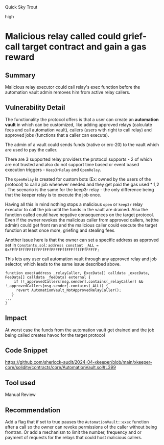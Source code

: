 Quick Sky Trout

high

# Malicious relay called could grief-call target contract and gain a gas reward

## Summary
Malicious relay executor could call relay's exec function before the automation vault admin removes him from active relay callers.

## Vulnerability Detail
The functionality the protocol offers is that a user can create an **automation vault** in which can be customized, like adding approved relays (calculate fees and call automation vault), callers (users with right to call relay) and  approved jobs (functions that a caller can execute). 

The admin of a vault could sends funds (native or erc-20) to the vault which are used to pay the caller. 

There are 3 supported relay providers the protocol supports - 2 of which are not trusted and also do not support time based or event based execution triggers - `Keep3rRelay` and `OpenRelay`.

The `OpenRelay` is created for custom bots (Ex: owned by the users of the protocol)  to call a job whenever needed and they get paid the gas used * 1,2 . The scenario is the same for the keep3r relay - the only difference being that the keeper relay is to execute the job once. 

Having all this in mind nothing stops a malicious `open` or `keep3r` relay executor to call the job until the funds in the vault are drained. Also the function called could have negative consequences on the target protocol. Even if the owner revokes the malicious caller from approved callers, he(the admin) could get front ran and the malicious caller could execute the target function at least once more, griefing and stealing fees.

Another issue here is that the owner can set a specific address as approved set in `Constants.sol`: 
`address constant _ALL = 0xFFfFfFffFFfffFFfFFfFFFFFffFFFffffFfFFFfF;`

This lets any user call automation vault through any approved relay and job selector, which leads to the same issue described above.
 ```solidity
function exec(address _relayCaller, ExecData[] calldata _execData, FeeData[] calldata _feeData) external {
     if (!_approvedCallers[msg.sender].contains(_relayCaller) && !_approvedCallers[msg.sender].contains(_ALL)) {
      revert AutomationVault_NotApprovedRelayCaller();
    }
...
}
 ```
## Impact
At worst case the funds from the automation vault get drained and the job being called creates havoc for the target protocol

## Code Snippet
https://github.com/sherlock-audit/2024-04-xkeeper/blob/main/xkeeper-core/solidity/contracts/core/AutomationVault.sol#L399

## Tool used
Manual Review

## Recommendation
Add a flag that if set to true pauses the `AutomationVault::exec` function after a call so the owner can revoke permissions of the caller without being frontran.  Or add a mechanism to limit the number, frequency and or payment of requests for the relays that could host malicious callers.
